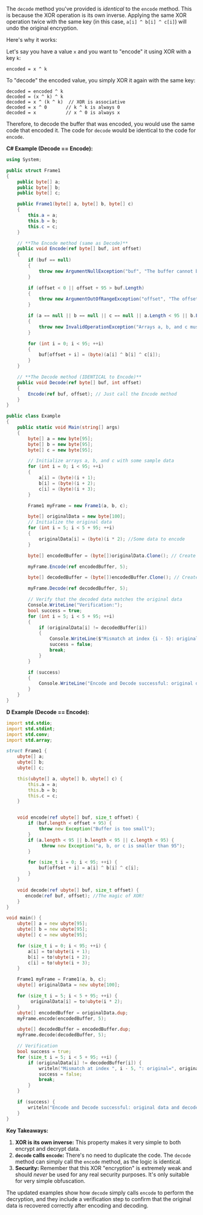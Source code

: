The `decode` method you've provided is *identical* to the `encode` method. This is because the XOR operation is its own inverse.  Applying the same XOR operation twice with the same key (in this case, `a[i] ^ b[i] ^ c[i]`) will undo the original encryption.

Here's why it works:

Let's say you have a value `x` and you want to "encode" it using XOR with a key `k`:

```
encoded = x ^ k
```

To "decode" the encoded value, you simply XOR it again with the same key:

```
decoded = encoded ^ k
decoded = (x ^ k) ^ k
decoded = x ^ (k ^ k)  // XOR is associative
decoded = x ^ 0       // k ^ k is always 0
decoded = x           // x ^ 0 is always x
```

Therefore, to decode the buffer that was encoded, you would use the same code that encoded it. The code for `decode` would be identical to the code for `encode`.

**C# Example (Decode == Encode):**

```csharp
using System;

public struct Frame1
{
    public byte[] a;
    public byte[] b;
    public byte[] c;

    public Frame1(byte[] a, byte[] b, byte[] c)
    {
        this.a = a;
        this.b = b;
        this.c = c;
    }

    // **The Encode method (same as Decode)**
    public void Encode(ref byte[] buf, int offset)
    {
        if (buf == null)
        {
            throw new ArgumentNullException("buf", "The buffer cannot be null.");
        }

        if (offset < 0 || offset + 95 > buf.Length)
        {
            throw new ArgumentOutOfRangeException("offset", "The offset is invalid.  Must be non-negative and have enough space in the buffer.");
        }

        if (a == null || b == null || c == null || a.Length < 95 || b.Length < 95 || c.Length < 95)
        {
            throw new InvalidOperationException("Arrays a, b, and c must be initialized and at least 95 bytes long.");
        }

        for (int i = 0; i < 95; ++i)
        {
            buf[offset + i] = (byte)(a[i] ^ b[i] ^ c[i]);
        }
    }

    // **The Decode method (IDENTICAL to Encode)**
    public void Decode(ref byte[] buf, int offset)
    {
        Encode(ref buf, offset); // Just call the Encode method
    }
}

public class Example
{
    public static void Main(string[] args)
    {
        byte[] a = new byte[95];
        byte[] b = new byte[95];
        byte[] c = new byte[95];

        // Initialize arrays a, b, and c with some sample data
        for (int i = 0; i < 95; ++i)
        {
            a[i] = (byte)(i + 1);
            b[i] = (byte)(i + 2);
            c[i] = (byte)(i + 3);
        }

        Frame1 myFrame = new Frame1(a, b, c);

        byte[] originalData = new byte[100];
        // Initialize the original data
        for (int i = 5; i < 5 + 95; ++i)
        {
            originalData[i] = (byte)(i * 2); //Some data to encode
        }

        byte[] encodedBuffer = (byte[])originalData.Clone(); // Create a copy to encode

        myFrame.Encode(ref encodedBuffer, 5);

        byte[] decodedBuffer = (byte[])encodedBuffer.Clone(); // Create a copy to decode

        myFrame.Decode(ref decodedBuffer, 5);

        // Verify that the decoded data matches the original data
        Console.WriteLine("Verification:");
        bool success = true;
        for (int i = 5; i < 5 + 95; ++i)
        {
            if (originalData[i] != decodedBuffer[i])
            {
                Console.WriteLine($"Mismatch at index {i - 5}: original={originalData[i]}, decoded={decodedBuffer[i]}");
                success = false;
                break;
            }
        }

        if (success)
        {
            Console.WriteLine("Encode and Decode successful: original data and decoded data match.");
        }
    }
}
```

**D Example (Decode == Encode):**

```d
import std.stdio;
import std.stdint;
import std.conv;
import std.array;

struct Frame1 {
    ubyte[] a;
    ubyte[] b;
    ubyte[] c;

    this(ubyte[] a, ubyte[] b, ubyte[] c) {
        this.a = a;
        this.b = b;
        this.c = c;
    }


    void encode(ref ubyte[] buf, size_t offset) {
        if (buf.length < offset + 95) {
            throw new Exception("Buffer is too small");
        }
        if (a.length < 95 || b.length < 95 || c.length < 95) {
             throw new Exception("a, b, or c is smaller than 95");
        }

        for (size_t i = 0; i < 95; ++i) {
            buf[offset + i] = a[i] ^ b[i] ^ c[i];
        }
    }

    void decode(ref ubyte[] buf, size_t offset) {
       encode(ref buf, offset); //The magic of XOR!
    }
}

void main() {
    ubyte[] a = new ubyte[95];
    ubyte[] b = new ubyte[95];
    ubyte[] c = new ubyte[95];

    for (size_t i = 0; i < 95; ++i) {
        a[i] = to!ubyte(i + 1);
        b[i] = to!ubyte(i + 2);
        c[i] = to!ubyte(i + 3);
    }

    Frame1 myFrame = Frame1(a, b, c);
    ubyte[] originalData = new ubyte[100];

    for (size_t i = 5; i < 5 + 95; ++i) {
         originalData[i] = to!ubyte(i * 2);
    }
    ubyte[] encodedBuffer = originalData.dup;
    myFrame.encode(encodedBuffer, 5);

    ubyte[] decodedBuffer = encodedBuffer.dup;
    myFrame.decode(decodedBuffer, 5);

    // Verification
    bool success = true;
    for (size_t i = 5; i < 5 + 95; ++i) {
        if (originalData[i] != decodedBuffer[i]) {
            writeln("Mismatch at index ", i - 5, ": original=", originalData[i], ", decoded=", decodedBuffer[i]);
            success = false;
            break;
        }
    }

    if (success) {
        writeln("Encode and Decode successful: original data and decoded data match.");
    }
}
```

**Key Takeaways:**

1. **XOR is its own inverse:** This property makes it very simple to both encrypt and decrypt data.
2. **`decode` calls `encode`:**  There's no need to duplicate the code. The `decode` method can simply call the `encode` method, as the logic is identical.
3. **Security:** Remember that this XOR "encryption" is extremely weak and should *never* be used for any real security purposes. It's only suitable for very simple obfuscation.

The updated examples show how `decode` simply calls `encode` to perform the decryption, and they include a verification step to confirm that the original data is recovered correctly after encoding and decoding.

